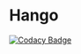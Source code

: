 # Hango

[![Codacy Badge](https://api.codacy.com/project/badge/Grade/9821fdf93e5448a8b8667ec72e6c171f)](https://app.codacy.com/gh/iago-farias/hango?utm_source=github.com&utm_medium=referral&utm_content=iago-farias/hango&utm_campaign=Badge_Grade)
